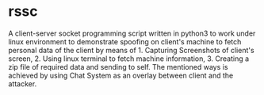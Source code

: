 # rssc
A client-server socket programming script written in python3 to work under linux environment to demonstrate spoofing on client's machine to fetch personal data of the client by means of 1. Capturing Screenshots of client's screen, 2. Using linux terminal to fetch machine information, 3. Creating a zip file of required data and sending to self.  The mentioned ways is achieved by using Chat System as an overlay between client and the attacker.
